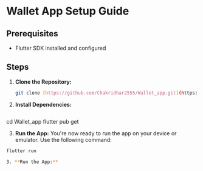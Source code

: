 # Wallet App Setup Guide

## Prerequisites
* Flutter SDK installed and configured

## Steps
1. **Clone the Repository:**
   ```bash
   git clone [https://github.com/Chakridhar2555/Wallet_app.git](https://github.com/Chakridhar2555/Wallet_app.git)

2. **Install Dependencies:**
   ```bash
  cd Wallet_app
flutter pub get 

3. **Run the App:**
You're now ready to run the app on your device or emulator. Use the following command:
```bash
flutter run

3. **Run the App:**

